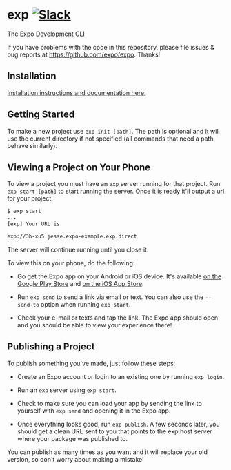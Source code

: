# exp [![Slack](http://slack.expo.io/badge.svg)](https://slack.expo.io)
The Expo Development CLI

If you have problems with the code in this repository, please file issues & bug reports
at https://github.com/expo/expo. Thanks!

## Installation

[Installation instructions and documentation here.](https://docs.expo.io/versions/latest/introduction/installation)

## Getting Started

To make a new project use `exp init [path]`. The path is optional and it will use the current directory if not specified (all commands that need a path behave similarly).

## Viewing a Project on Your Phone

To view a project you must have an `exp` server running for that project. Run `exp start [path]` to start running the server. Once it is ready it'll output a url for your project.

```bash
$ exp start
...
[exp] Your URL is

exp://3h-xu5.jesse.expo-example.exp.direct
```

The server will continue running until you close it.

To view this on your phone, do the following:

  * Go get the Expo app on your Android or iOS device. It's available [on the Google Play Store](https://play.google.com/store/apps/details?id=host.exp.exponent) and [on the iOS App Store](https://itunes.com/apps/exponent).

  * Run `exp send` to send a link via email or text. You can also use the `--send-to` option when running `exp start`.

  * Check your e-mail or texts and tap the link. The Expo app should open and you should be able to view your experience there!

## Publishing a Project

To publish something you've made, just follow these steps:

  * Create an Expo account or login to an existing one by running `exp login`.

  * Run an `exp` server using `exp start`.

  * Check to make sure you can load your app by sending the link to yourself with `exp send` and opening it in the Expo app.

  * Once everything looks good, run `exp publish`. A few seconds later, you should get a clean URL sent to you that points to the exp.host server where your package was published to.

You can publish as many times as you want and it will replace your old version, so don't worry about making a mistake!

